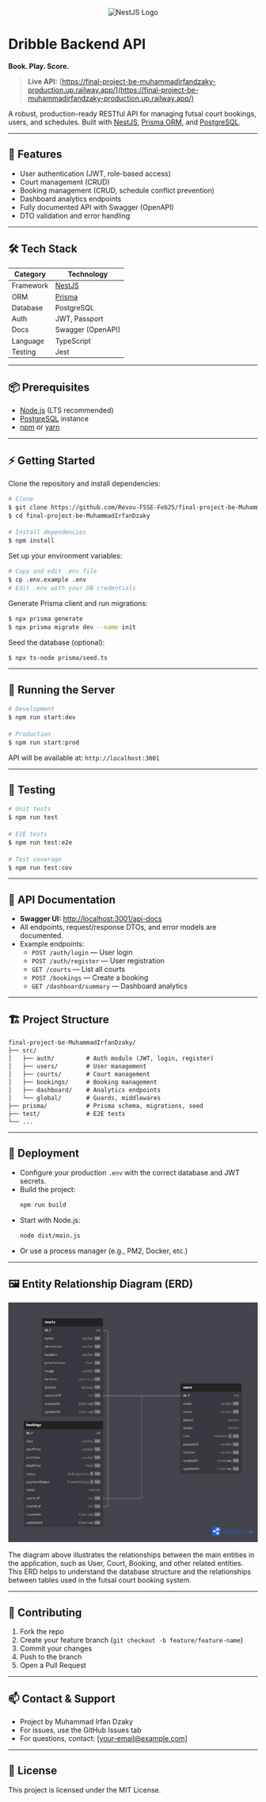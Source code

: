 <p align="center">
  <img src="https://nestjs.com/img/logo-small.svg" width="100" alt="NestJS Logo" />
</p>

# Dribble Backend API


**Book. Play. Score.**

> **Live API:** [https://final-project-be-muhammadirfandzaky-production.up.railway.app/](https://final-project-be-muhammadirfandzaky-production.up.railway.app/)

A robust, production-ready RESTful API for managing futsal court bookings, users, and schedules. Built with [NestJS](https://nestjs.com/), [Prisma ORM](https://www.prisma.io/), and [PostgreSQL](https://www.postgresql.org/).

---

## 🚀 Features
- User authentication (JWT, role-based access)
- Court management (CRUD)
- Booking management (CRUD, schedule conflict prevention)
- Dashboard analytics endpoints
- Fully documented API with Swagger (OpenAPI)
- DTO validation and error handling

---

## 🛠️ Tech Stack
| Category      | Technology         |
|---------------|-------------------|
| Framework     | [NestJS](https://nestjs.com/) |
| ORM           | [Prisma](https://www.prisma.io/) |
| Database      | PostgreSQL        |
| Auth          | JWT, Passport     |
| Docs          | Swagger (OpenAPI) |
| Language      | TypeScript        |
| Testing       | Jest   |

---

## 📦 Prerequisites
- [Node.js](https://nodejs.org/) (LTS recommended)
- [PostgreSQL](https://www.postgresql.org/) instance
- [npm](https://www.npmjs.com/) or [yarn](https://yarnpkg.com/)

---

## ⚡ Getting Started

Clone the repository and install dependencies:
```bash
# Clone
$ git clone https://github.com/Revou-FSSE-Feb25/final-project-be-MuhammadIrfanDzaky.git
$ cd final-project-be-MuhammadIrfanDzaky

# Install dependencies
$ npm install
```

Set up your environment variables:
```bash
# Copy and edit .env file
$ cp .env.example .env
# Edit .env with your DB credentials
```

Generate Prisma client and run migrations:
```bash
$ npx prisma generate
$ npx prisma migrate dev --name init
```

Seed the database (optional):
```bash
$ npx ts-node prisma/seed.ts
```

---

## 🏃 Running the Server

```bash
# Development
$ npm run start:dev

# Production
$ npm run start:prod
```

API will be available at: `http://localhost:3001`

---

## 🧪 Testing

```bash
# Unit tests
$ npm run test

# E2E tests
$ npm run test:e2e

# Test coverage
$ npm run test:cov
```

---

## 📖 API Documentation

- **Swagger UI:** [http://localhost:3001/api-docs](http://localhost:3001/api-docs)
- All endpoints, request/response DTOs, and error models are documented.
- Example endpoints:
  - `POST /auth/login` — User login
  - `POST /auth/register` — User registration
  - `GET /courts` — List all courts
  - `POST /bookings` — Create a booking
  - `GET /dashboard/summary` — Dashboard analytics

---

## 🏗️ Project Structure

```
final-project-be-MuhammadIrfanDzaky/
├── src/
│   ├── auth/         # Auth module (JWT, login, register)
│   ├── users/        # User management
│   ├── courts/       # Court management
│   ├── bookings/     # Booking management
│   ├── dashboard/    # Analytics endpoints
│   └── global/       # Guards, middlewares
├── prisma/           # Prisma schema, migrations, seed
├── test/             # E2E tests
└── ...
```

---

## 🚀 Deployment

- Configure your production `.env` with the correct database and JWT secrets.
- Build the project:
  ```bash
  npm run build
  ```
- Start with Node.js:
  ```bash
  node dist/main.js
  ```
- Or use a process manager (e.g., PM2, Docker, etc.)

---

## 🖼️ Entity Relationship Diagram (ERD)

![ERD](ERD.png)

The diagram above illustrates the relationships between the main entities in the application, such as User, Court, Booking, and other related entities. This ERD helps to understand the database structure and the relationships between tables used in the futsal court booking system.

---

## 🤝 Contributing

1. Fork the repo
2. Create your feature branch (`git checkout -b feature/feature-name`)
3. Commit your changes
4. Push to the branch
5. Open a Pull Request

---

## 📫 Contact & Support
- Project by Muhammad Irfan Dzaky
- For issues, use the GitHub Issues tab
- For questions, contact: [your-email@example.com]

---

## 📝 License

This project is licensed under the MIT License.
